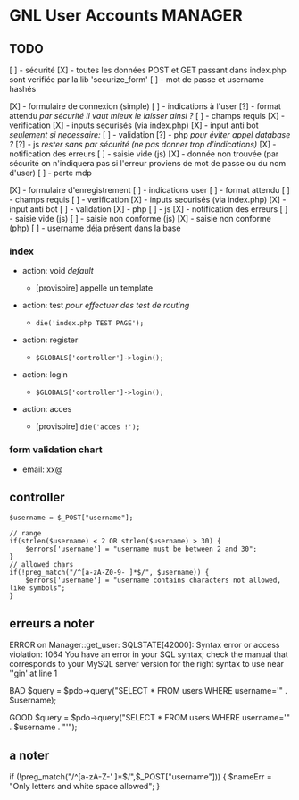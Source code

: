 # GNL User Accounts MANAGER

## TODO
[ ] - sécurité
    [X] - toutes les données POST et GET passant dans index.php sont verifiée par la lib 'securize_form'
    [ ] - mot de passe et username hashés

[X] - formulaire de connexion (simple)
    [ ] - indications à l'user
        [?] - format attendu *par sécurité il vaut mieux le laisser ainsi ?*
        [ ] - champs requis
    [X] - verification
        [X] - inputs securisés (via index.php)
        [X] - input anti bot
    *seulement si necessaire:*
    [ ] - validation
        [?] - php *pour éviter appel database ?*
        [?] - js *rester sans par sécurité (ne pas donner trop d'indications)*
    [X] - notification des erreurs
        [ ] - saisie vide (js)
        [X] - donnée non trouvée (par sécurité on n'indiquera pas si l'erreur proviens de mot de passe ou du nom d'user)
    [ ] - perte mdp 

[X] - formulaire d'enregistrement
    [ ] - indications user
        [ ] - format attendu
        [ ] - champs requis
    [ ] - verification
        [X] - inputs securisés (via index.php)
        [X] - input anti bot 
    [ ] - validation
        [X] - php
        [ ] - js
    [X] - notification des erreurs
        [ ] - saisie vide (js)
        [ ] - saisie non conforme (js)
        [X] - saisie non conforme (php)
        [ ] - username déja présent dans la base

        
### index
- action: void
    *default*
    - [provisoire] appelle un template

- action: test
    *pour effectuer des test de routing*
    - `die('index.php TEST PAGE');`

- action: register
    - `$GLOBALS['controller']->login();`

- action: login
    - `$GLOBALS['controller']->login();`

- action: acces
    - [provisoire] `die('acces !');`


### form validation chart
- email: xx@


## controller
    $username = $_POST["username"];

    // range
    if(strlen($username) < 2 OR strlen($username) > 30) {
        $errors['username'] = "username must be between 2 and 30";
    } 
    // allowed chars
    if(!preg_match("/^[a-zA-Z0-9- ]*$/", $username)) {
        $errors['username'] = "username contains characters not allowed, like symbols";
    }


## erreurs a noter
ERROR on Manager::get_user: SQLSTATE[42000]: Syntax error or access violation: 1064 You have an error in your SQL syntax; check the manual that corresponds to your MySQL server version for the right syntax to use near ''gin' at line 1

BAD
$query = $pdo->query("SELECT * FROM users WHERE username='" . $username);

GOOD
$query = $pdo->query("SELECT * FROM users WHERE username='" . $username . "'");


## a noter
if (!preg_match("/^[a-zA-Z-' ]*$/",$_POST["username"])) {
    $nameErr = "Only letters and white space allowed";
}